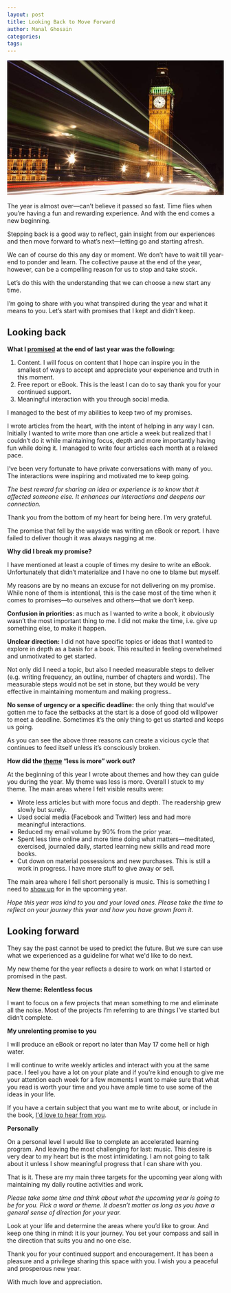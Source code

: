 ```yaml
---
layout: post
title: Looking Back to Move Forward
author: Manal Ghosain
categories:
tags:
---
```


![Time to look back](/images/looking-back.jpg)

The year is almost over—can’t believe it passed so fast. Time flies when you’re having a fun and rewarding experience. And with the end comes a new beginning.

Stepping back is a good way to reflect, gain insight from our experiences and then move forward to what’s next—letting go and starting afresh.

We can of course do this any day or moment. We don’t have to wait till year-end to ponder and learn. The collective pause at the end of the year, however, can be a compelling reason for us to stop and take stock.

Let’s do this with the understanding that we can choose a new start any time.

I’m going to share with you what transpired during the year and what it means to you. Let’s start with promises that I kept and didn’t keep.

## Looking back

**What I [promised](/2010-a-year-of-connection-and-gratitude/) at the end of last year was the following:**

1. Content. I will focus on content that I hope can inspire you in the smallest of ways to accept and appreciate your experience and truth in this moment. 
2. Free report or eBook. This is the least I can do to say thank you for your continued support. 
3. Meaningful interaction with you through social media.

I managed to the best of my abilities to keep two of my promises.

I wrote articles from the heart, with the intent of helping in any way I can. Initially I wanted to write more than one article a week but realized that I couldn’t do it while maintaining focus, depth and more importantly having fun while doing it. I managed to write four articles each month at a relaxed pace.

I’ve been very fortunate to have private conversations with many of you. The interactions were inspiring and motivated me to keep going. 

*The best reward for sharing an idea or experience is to know that it affected someone else. It enhances our interactions and deepens our connection.*

Thank you from the bottom of my heart for being here. I’m very grateful.

The promise that fell by the wayside was writing an eBook or report. I have failed to deliver though it was always nagging at me. 

**Why did I break my promise?** 

I have mentioned at least a couple of times my desire to write an eBook. Unfortunately that didn’t materialize and I have no one to blame but myself.

My reasons are by no means an excuse for not delivering on my promise. While none of them is intentional, this is the case most of the time when it comes to promises—to ourselves and others—that we don’t keep. 

**Confusion in priorities:** as much as I wanted to write a book, it obviously wasn’t the most important thing to me. I did not make the time, i.e. give up something else, to make it happen. 

**Unclear direction:** I did not have specific topics or ideas that I wanted to explore in depth as a basis for a book. This resulted in feeling overwhelmed and unmotivated to get started. 

Not only did I need a topic, but also I needed measurable steps to deliver (e.g. writing frequency, an outline, number of chapters and words). The measurable steps would not be set in stone, but they would be very effective in maintaining momentum and making progress.. 

**No sense of urgency or a specific deadline:** the only thing that would’ve gotten me to face the setbacks at the start is a dose of good old willpower to meet a deadline. Sometimes it’s the only thing to get us started and keeps us going. 

As you can see the above three reasons can create a vicious cycle that continues to feed itself unless it’s consciously broken. 

**How did the [theme](/a-new-theme/) “less is more” work out?** 

At the beginning of this year I wrote about themes and how they can guide you during the year. My theme was less is more. Overall I stuck to my theme. The main areas where I felt visible results were: 

  * Wrote less articles but with more focus and depth. The readership grew slowly but surely.
  * Used social media (Facebook and Twitter) less and had more meaningful interactions.
  * Reduced my email volume by 90% from the prior year.
  * Spent less time online and more time doing what matters—meditated, exercised, journaled daily, started learning new skills and read more books.
  * Cut down on material possessions and new purchases. This is still a work in progress. I have more stuff to give away or sell.

The main area where I fell short personally is music. This is something I need to [show up](/show-up-for-your-party/) for in the upcoming year.

*Hope this year was kind to you and your loved ones. Please take the time to reflect on your journey this year and how you have grown from it.*

## Looking forward

They say the past cannot be used to predict the future. But we sure can use what we experienced as a guideline for what we'd like to do next.

My new theme for the year reflects a desire to work on what I started or promised in the past. 

**New theme: Relentless focus** 

I want to focus on a few projects that mean something to me and eliminate all the noise. Most of the projects I’m referring to are things I’ve started but didn’t complete. 

**My unrelenting promise to you**

I will produce an eBook or report no later than May 17 come hell or high water.

I will continue to write weekly articles and interact with you at the same pace. I feel you have a lot on your plate and if you’re kind enough to give me your attention each week for a few moments I want to make sure that what you read is worth your time and you have ample time to use some of the ideas in your life.

 If you have a certain subject that you want me to write about, or include in the book, [I'd love to hear from you](/contact/). 

**Personally** 

On a personal level I would like to complete an accelerated learning program. And leaving the most challenging for last: music. This desire is very dear to my heart but is the most intimidating. I am not going to talk about it unless I show meaningful progress that I can share with you.

That is it. These are my main three targets for the upcoming year along with maintaining my daily routine activities and work.

*Please take some time and think about what the upcoming year is going to be for you. Pick a word or theme. It doesn’t matter as long as you have a general sense of direction for your year.*

Look at your life and determine the areas where you’d like to grow. And keep one thing in mind: it is your journey. You set your compass and sail in the direction that suits you and no one else.

Thank you for your continued support and encouragement. It has been a pleasure and a privilege sharing this space with you. I wish you a peaceful and prosperous new year.

With much love and appreciation.